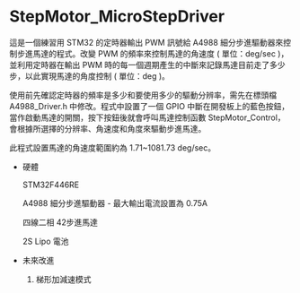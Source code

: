 # StepMotor_MicroStepDriver

這是一個練習用 STM32 的定時器輸出 PWM 訊號給 A4988 細分步進驅動器來控制步進馬達的程式。改變 PWM 的頻率來控制馬達的角速度 ( 單位：deg/sec )，並利用定時器在輸出 PWM 時的每一個週期產生的中斷來記錄馬達目前走了多少步，以此實現馬達的角度控制 ( 單位：deg )。

使用前先確認定時器的頻率是多少和要使用多少的驅動分辨率，需先在標頭檔 A4988_Driver.h 中修改。程式中設置了一個 GPIO 中斷在開發板上的藍色按鈕，當作啟動馬達的開關，按下按鈕後就會呼叫馬達控制函數 StepMotor_Control，會根據所選擇的分辨率、角速度和角度來驅動步進馬達。

此程式設置馬達的角速度範圍約為 1.71~1081.73 deg/sec。

* 硬體

  STM32F446RE

  A4988 細分步進驅動器 - 最大輸出電流設置為 0.75A

  四線二相 42步進馬達

  2S Lipo 電池

* 未來改進
  1. 梯形加減速模式



